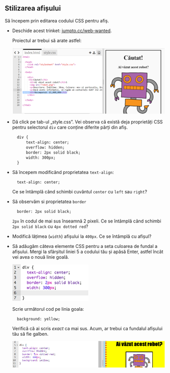 ## Stilizarea afișului

Să începem prin editarea codului CSS pentru afiș.

+ Deschide acest trinket: <a target="_blank" href="http://jumpto.cc/web-wanted">jumpto.cc/web-wanted</a>.
    
    Proiectul ar trebui să arate astfel:
    
    ![captură de ecran](images/wanted-starter.png)

+ Dă click pe tab-ul „style.css”. Vei observa că există deja proprietăți CSS pentru selectorul `div` care conține diferite părți din afiș.
    
        div {
            text-align: center;
            overflow: hidden;
            border: 2px solid black;
            width: 300px;
        }   
        

+ Să începem modificând proprietatea `text-align`:
    
        text-align: center;
        
    
    Ce se întâmplă când schimbi cuvântul `center` cu `left` sau `right`?

+ Să observăm si proprietatea `border`
    
        border: 2px solid black;
        
    
    `2px` în codul de mai sus înseamnă 2 pixeli. Ce se întâmplă când schimbi `2px solid black` cu `4px dotted red`?

+ Modifică lățimea (`width`) afișului la `400px`. Ce se întâmplă cu afișul?

+ Să adăugăm câteva elemente CSS pentru a seta culoarea de fundal a afișului. Mergi la sfârșitul liniei 5 a codului tău și apăsă Enter, astfel încât vei avea o nouă linie goală.
    
    ![captură de ecran](images/wanted-newline.png)
    
    Scrie următorul cod pe linia goala:
    
        background: yellow;
        
    
    Verifică că ai scris *exact* ca mai sus. Acum, ar trebui ca fundalul afișului tău să fie galben.
    
    ![captură de ecran](images/wanted-background.png)